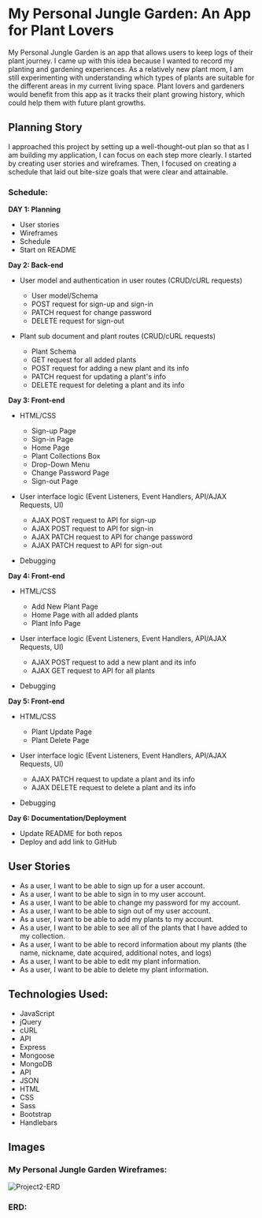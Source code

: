 # My Personal Jungle Garden: An App for Plant Lovers

My Personal Jungle Garden is an app that allows users to keep logs of their plant journey. I came up with this idea because I wanted to record my planting and gardening experiences. As a relatively new plant mom, I am still experimenting with understanding which types of plants are suitable for the different areas in my current living space. Plant lovers and gardeners would benefit from this app as it tracks their plant growing history, which could help them with future plant growths.


## Planning Story

I approached this project by setting up a well-thought-out plan so that as I am building my application, I can focus on each step more clearly. I started by creating user stories and wireframes. Then, I focused on creating a schedule that laid out bite-size goals that were clear and attainable.

### Schedule:
**DAY 1: Planning**
- User stories
- Wireframes
- Schedule
- Start on README


**Day 2: Back-end**
- User model and authentication in user routes (CRUD/cURL requests)
  - User model/Schema
  - POST request for sign-up and sign-in
  - PATCH request for change password
  - DELETE request for sign-out

- Plant sub document and plant routes (CRUD/cURL requests)
  - Plant Schema
  - GET request for all added plants
  - POST request for adding a new plant and its info
  - PATCH request for updating a plant's info
  - DELETE request for deleting a plant and its info


**Day 3: Front-end**
- HTML/CSS
  - Sign-up Page
  - Sign-in Page
  - Home Page
  - Plant Collections Box
  - Drop-Down Menu
  - Change Password Page
  - Sign-out Page

- User interface logic (Event Listeners, Event Handlers, API/AJAX Requests, UI)
  - AJAX POST request to API for sign-up
  - AJAX POST request to API for sign-in
  - AJAX PATCH request to API for change password
  - AJAX PATCH request to API for sign-out

- Debugging


**Day 4: Front-end**
- HTML/CSS
  - Add New Plant Page
  - Home Page with all added plants
  - Plant Info Page

- User interface logic (Event Listeners, Event Handlers, API/AJAX Requests, UI)
  - AJAX POST request to add a new plant and its info
  - AJAX GET request to API for all plants

- Debugging


**Day 5: Front-end**
- HTML/CSS
  - Plant Update Page
  - Plant Delete Page
- User interface logic (Event Listeners, Event Handlers, API/AJAX Requests, UI)
  - AJAX PATCH request to update a plant and its info
  - AJAX DELETE request to delete a plant and its info

- Debugging


**Day 6: Documentation/Deployment**
- Update README for both repos
- Deploy and add link to GitHub


## User Stories

- As a user, I want to be able to sign up for a user account.
- As a user, I want to be able to sign in to my user account.
- As a user, I want to be able to change my password for my account.
- As a user, I want to be able to sign out of my user account.
- As a user, I want to be able to add my plants to my account.
- As a user, I want to be able to see all of the plants that I have added to my collection.
- As a user, I want to be able to record information about my plants (the name, nickname, date acquired, additional notes, and logs)
- As a user, I want to be able to edit my plant information.
- As a user, I want to be able to delete my plant information.


## Technologies Used:

- JavaScript
- jQuery
- cURL
- API
- Express
- Mongoose
- MongoDB
- API
- JSON
- HTML
- CSS
- Sass
- Bootstrap
- Handlebars


## Images
### My Personal Jungle Garden Wireframes:

![Project2-ERD](https://media.git.generalassemb.ly/user/28180/files/53117300-b9f5-11ea-83e8-7bf71f949491)


### ERD:
